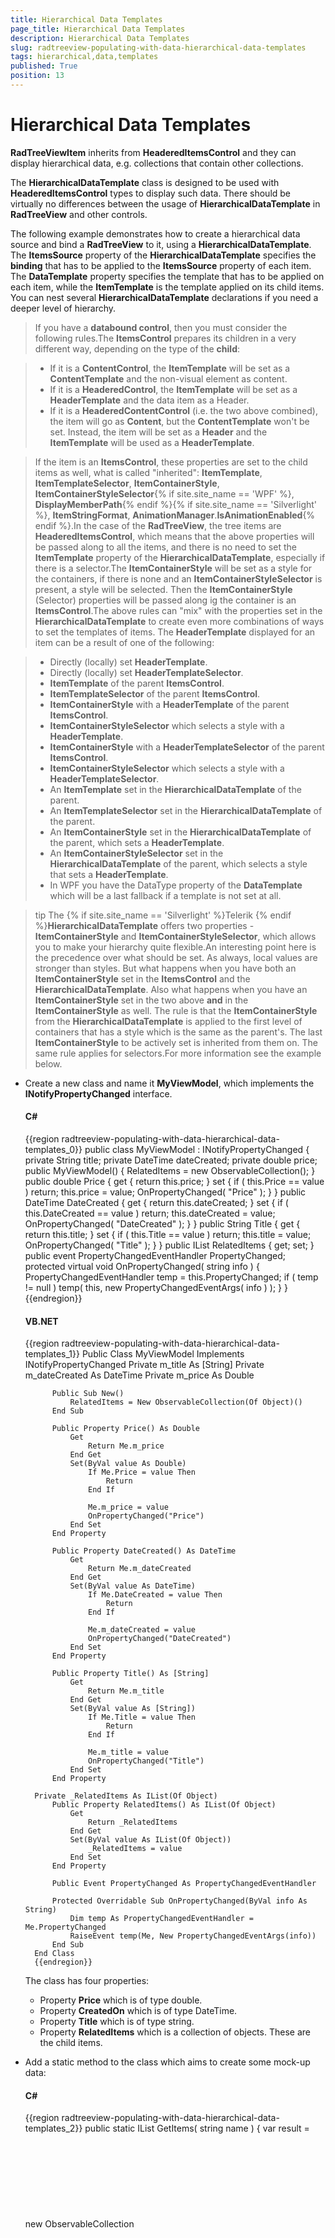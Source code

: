 ```yaml
---
title: Hierarchical Data Templates
page_title: Hierarchical Data Templates
description: Hierarchical Data Templates
slug: radtreeview-populating-with-data-hierarchical-data-templates
tags: hierarchical,data,templates
published: True
position: 13
---
```


# Hierarchical Data Templates

__RadTreeViewItem__ inherits from __HeaderedItemsControl__ and they can display hierarchical data, e.g. collections that contain other collections.

The __HierarchicalDataTemplate__ class is designed to be used with __HeaderedItemsControl__ types to display such data. There should be virtually no differences between the usage of __HierarchicalDataTemplate__ in __RadTreeView__ and other controls.

The following example demonstrates how to create a hierarchical data source and bind a __RadTreeView__ to it, using a __HierarchicalDataTemplate__. The __ItemsSource__ property of the __HierarchicalDataTemplate__ specifies the __binding__ that has to be applied to the __ItemsSource__ property of each item. The __DataTemplate__ property specifies the template that has to be applied on each item, while the __ItemTemplate__ is the template applied on its child items. You can nest several __HierarchicalDataTemplate__ declarations if you need a deeper level of hierarchy. 

> If you have a __databound control__, then you must consider the following rules.The __ItemsControl__ prepares its children in a very different way, depending on the type of the __child__:

>	- If it is a __ContentControl__, the __ItemTemplate__ will be set as a __ContentTemplate__ and the non-visual element as content.
>	- If it is a __HeaderedControl__, the __ItemTemplate__ will be set as a __HeaderTemplate__ and the data item as a Header. 
>	- If it is a __HeaderedContentControl__ (i.e. the two above combined), the item will go as __Content__, but the __ContentTemplate__ won't be set. Instead, the item will be set as a __Header__ and the __ItemTemplate__ will be used as a __HeaderTemplate__.

>If the item is an __ItemsControl__, these properties are set to the child items as well, what is called "inherited": __ItemTemplate__, __ItemTemplateSelector__, __ItemContainerStyle__, __ItemContainerStyleSelector__{% if site.site_name == 'WPF' %}, __DisplayMemberPath__{% endif %}{% if site.site_name == 'Silverlight' %}, __ItemStringFormat__, __AnimationManager__.__IsAnimationEnabled__{% endif %}.In the case of the __RadTreeView__, the tree items are __HeaderedItemsControl__, which means that the above properties will be passed along to all the items, and there is no need to set the __ItemTemplate__ property of the __HierarchicalDataTemplate__, especially if there is a selector.The __ItemContainerStyle__ will be set as a style for the containers, if there is none and an __ItemContainerStyleSelector__ is present, a style will be selected. Then the __ItemContainerStyle__ (Selector) properties will be passed along ig the container is an __ItemsControl__.The above rules can "mix" with the properties set in the __HierarchicalDataTemplate__ to create even more combinations of ways to set the templates of items. The __HeaderTemplate__ displayed for an item can be a result of one of the following:

>	- Directly (locally) set __HeaderTemplate__.
>	- Directly (locally) set __HeaderTemplateSelector__. 
>	- __ItemTemplate__ of the parent __ItemsControl__. 
>	- __ItemTemplateSelector__ of the parent __ItemsControl__. 
>	- __ItemContainerStyle__ with a __HeaderTemplate__ of the parent __ItemsControl__. 
>	- __ItemContainerStyleSelector__ which selects a style with a __HeaderTemplate__. 
>	- __ItemContainerStyle__ with a __HeaderTemplateSelector__ of the parent __ItemsControl__.
>	- __ItemContainerStyleSelector__ which selects a style with a __HeaderTemplateSelector__. 
>	- An __ItemTemplate__ set in the __HierarchicalDataTemplate__ of the parent. 
>	- An __ItemTemplateSelector__ set in the __HierarchicalDataTemplate__ of the parent. 
>	- An __ItemContainerStyle__ set in the __HierarchicalDataTemplate__ of the parent, which sets a __HeaderTemplate__. 
>	- An __ItemContainerStyleSelector__ set in the __HierarchicalDataTemplate__ of the parent, which selects a style that sets a __HeaderTemplate__. 
>	- In WPF you have the DataType property of the __DataTemplate__ which will be a last fallback if a template is not set at all.

>tip The {% if site.site_name == 'Silverlight' %}Telerik {% endif %}__HierarchicalDataTemplate__ offers two properties - __ItemContainerStyle__ and __ItemContainerStyleSelector__, which allows you to make your hierarchy quite flexible.An interesting point here is the precedence over what should be set. As always, local values are stronger than styles. But what happens when you have both an __ItemContainerStyle__ set in the __ItemsControl__ and the __HierarchicalDataTemplate__. Also what happens when you have an __ItemContainerStyle__ set in the two above __and__ in the __ItemContainerStyle__ as well. The rule is that the __ItemContainerStyle__ from the __HierarchicalDataTemplate__ is applied to the first level of containers that has a style which is the same as the parent's. The last __ItemContainerStyle__ to be actively set is inherited from them on. The same rule applies for selectors.For more information see the example below.

* Create a new class and name it __MyViewModel__, which implements the __INotifyPropertyChanged__ interface.

	#### __C#__

	{{region radtreeview-populating-with-data-hierarchical-data-templates_0}}
		public class MyViewModel : INotifyPropertyChanged
		{
			private String title;
			private DateTime dateCreated;
			private double price;
			public MyViewModel()
			{
				RelatedItems = new ObservableCollection<object>();
			}
			public double Price
			{
				get
				{
					return this.price;
				}
				set
				{
					if ( this.Price == value )
						return;
					this.price = value;
					OnPropertyChanged( "Price" );
				}
			}
			public DateTime DateCreated
			{
				get
				{
					return this.dateCreated;
				}
				set
				{
					if ( this.DateCreated == value )
						return;
					this.dateCreated = value;
					OnPropertyChanged( "DateCreated" );
				}
			}
			public String Title
			{
				get
				{
					return this.title;
				}
				set
				{
					if ( this.Title == value )
						return;
					this.title = value;
					OnPropertyChanged( "Title" );
				}
			}
			public IList<object> RelatedItems
			{
				get;
				set;
			}
			public event PropertyChangedEventHandler PropertyChanged;
			protected virtual void OnPropertyChanged( string info )
			{
				PropertyChangedEventHandler temp = this.PropertyChanged;
				if ( temp != null )
					temp( this, new PropertyChangedEventArgs( info ) );
			}
		}
		{{endregion}}

	#### __VB.NET__

	{{region radtreeview-populating-with-data-hierarchical-data-templates_1}}
		Public Class MyViewModel
			Implements INotifyPropertyChanged
			Private m_title As [String]
			Private m_dateCreated As DateTime
			Private m_price As Double
		
			Public Sub New()
				RelatedItems = New ObservableCollection(Of Object)()
			End Sub
		
			Public Property Price() As Double
				Get
					Return Me.m_price
				End Get
				Set(ByVal value As Double)
					If Me.Price = value Then
						Return
					End If
		
					Me.m_price = value
					OnPropertyChanged("Price")
				End Set
			End Property
		
			Public Property DateCreated() As DateTime
				Get
					Return Me.m_dateCreated
				End Get
				Set(ByVal value As DateTime)
					If Me.DateCreated = value Then
						Return
					End If
		
					Me.m_dateCreated = value
					OnPropertyChanged("DateCreated")
				End Set
			End Property
		
			Public Property Title() As [String]
				Get
					Return Me.m_title
				End Get
				Set(ByVal value As [String])
					If Me.Title = value Then
						Return
					End If
		
					Me.m_title = value
					OnPropertyChanged("Title")
				End Set
			End Property
		
		Private _RelatedItems As IList(Of Object)
			Public Property RelatedItems() As IList(Of Object)
				Get
					Return _RelatedItems
				End Get
				Set(ByVal value As IList(Of Object))
					_RelatedItems = value
				End Set
			End Property
		
			Public Event PropertyChanged As PropertyChangedEventHandler
		
			Protected Overridable Sub OnPropertyChanged(ByVal info As String)
				Dim temp As PropertyChangedEventHandler = Me.PropertyChanged
				RaiseEvent temp(Me, New PropertyChangedEventArgs(info))
			End Sub
		End Class
		{{endregion}}

	The class has four properties:

	* Property __Price__ which is of type double. 
	* Property __CreatedOn__ which is of type DateTime. 
	* Property __Title__ which is of type string. 
	* Property __RelatedItems__ which is a collection of objects. These are the child items.

* Add a static method to the class which aims to create some mock-up data:

	#### __C#__

	{{region radtreeview-populating-with-data-hierarchical-data-templates_2}}
		public static IList<object> GetItems( string name )
		{
			var result = new ObservableCollection<object>();
			foreach ( var num in Enumerable.Range( 1, 5 ) )
			{
				var item = new MyViewModel();
				item.DateCreated = DateTime.Today.AddDays( -num % 15 );
				item.Price = num * 100 + Convert.ToDouble( num ) / 100;
				item.Title = String.Format( "{0} {1}", name, num );
				for ( int i = 0; i < 5; i++ )
				{
					var child = new MyViewModel();
					child.DateCreated = DateTime.Today.AddDays( -num % 5 - i );
					child.Price = num * 100 + Convert.ToDouble( num + i ) / 100;
					child.Title = String.Format( "{0} {1}'s {2}", name, num, i );
					item.RelatedItems.Add( child );
					for ( int j = 0; j < 3; j++ )
					{
						var grandChild = new MyViewModel();
						grandChild.DateCreated = DateTime.Today.AddDays( -num % 5 - i + 2 );
						grandChild.Price = num * 100 + Convert.ToDouble( num + i ) / 100;
						grandChild.Title = String.Format( "{0} {1} : {2}'s {3}", name, num, i, j );
						child.RelatedItems.Add( grandChild );
					}
				}
				result.Add( item );
			}
			return result;
		}
		{{endregion}}
		
	#### __VB.NET__

	{{region radtreeview-populating-with-data-hierarchical-data-templates_3}}
		Public Shared Function GetItems(ByVal name As String) As IList(Of Object)
			Dim result = New ObservableCollection(Of Object)()
			For Each num In Enumerable.Range(1, 5)
				Dim item = New MyViewModel()
				item.DateCreated = DateTime.Today.AddDays(-num Mod 15)
				item.Price = num * 100 + Convert.ToDouble(num) / 100
				item.Title = [String].Format("{0} {1}", name, num)
		
				For i As Integer = 0 To 4
					Dim child = New MyViewModel()
					child.DateCreated = DateTime.Today.AddDays(-num Mod 5 - i)
					child.Price = num * 100 + Convert.ToDouble(num + i) / 100
					child.Title = [String].Format("{0} {1}'s {2}", name, num, i)
		
					item.RelatedItems.Add(child)
		
					For j As Integer = 0 To 2
						Dim grandChild = New MyViewModel()
						grandChild.DateCreated = DateTime.Today.AddDays(-num Mod 5 - i + 2)
						grandChild.Price = num * 100 + Convert.ToDouble(num + i) / 100
						grandChild.Title = [String].Format("{0} {1} : {2}'s {3}", name, num, i, j)
		
						child.RelatedItems.Add(grandChild)
					Next
				Next
		
				result.Add(item)
			Next
			Return result
		End Function
		{{endregion}}

	Now consider both of the background notes at the beginning of the topic and take a look at the following code snippet. It declares a __HierarchicalDataTemplate__ and uses the __ItemContainerStyle__ property of both the __RadTreeView__ and the __HierarchicalDataTemplate__.{% if site.site_name == 'Silverlight' %}

	#### __XAML__

	{{region radtreeview-populating-with-data-hierarchical-data-templates_4}}
		<UserControl.Resources>
		
			<Style TargetType="telerik:RadTreeViewItem" x:Key="redStyle">
				<Setter Property="Background" Value="Red" />
				<Setter Property="ItemContainerStyle">
					<Setter.Value>
						<Style TargetType="telerik:RadTreeViewItem">
							<Setter Property="Background" Value="Orange" />
						</Style>
					</Setter.Value>
				</Setter>
			</Style>
		
			<Style TargetType="telerik:RadTreeViewItem" x:Key="greenStyle">
				<Setter Property="Background" Value="Green" />
			</Style>
		
		</UserControl.Resources>
		<Grid x:Name="LayoutRoot" Background="White">
		
			<telerik:RadTreeView x:Name="radTreeView" Margin="8"
				ItemContainerStyle="{StaticResource redStyle}">
				<telerik:RadTreeView.ItemTemplate>
		
					<telerik:HierarchicalDataTemplate ItemsSource="{Binding RelatedItems}"
			 ItemContainerStyle="{StaticResource greenStyle}">
						<TextBlock Text="{Binding Title}" />
					</telerik:HierarchicalDataTemplate>
		
				</telerik:RadTreeView.ItemTemplate>
			</telerik:RadTreeView>
		
		</Grid>
		{{endregion}}

	{% endif %}
	{% if site.site_name == 'WPF' %}

	#### __XAML__

	{{region radtreeview-populating-with-data-hierarchical-data-templates_7}}
		<UserControl.Resources>
		
			<Style TargetType="telerik:RadTreeViewItem" x:Key="redStyle">
				<Setter Property="Background" Value="Red" />
				<Setter Property="ItemContainerStyle">
					<Setter.Value>
						<Style TargetType="telerik:RadTreeViewItem">
							<Setter Property="Background" Value="Orange" />
						</Style>
					</Setter.Value>
				</Setter>
			</Style>
		
			<Style TargetType="telerik:RadTreeViewItem" x:Key="greenStyle">
				<Setter Property="Background" Value="Green" />
			</Style>
		
		</UserControl.Resources>
		<Grid x:Name="LayoutRoot" Background="White">
		
			<telerik:RadTreeView x:Name="radTreeView" Margin="8"
				ItemContainerStyle="{StaticResource redStyle}">
				<telerik:RadTreeView.ItemTemplate>
		
					<HierarchicalDataTemplate ItemsSource="{Binding RelatedItems}"
			 ItemContainerStyle="{StaticResource greenStyle}">
						<TextBlock Text="{Binding Title}" />
					</HierarchicalDataTemplate>
		
				</telerik:RadTreeView.ItemTemplate>
			</telerik:RadTreeView>
		
		</Grid>
		{{endregion}}

	{% endif %}

* Set the __ItemsSource__ property of the __RadTreeView__.

	#### __C#__

		{{region radtreeview-populating-with-data-hierarchical-data-templates_5}}
			this.radTreeView.ItemsSource = MyViewModel.GetItems( "Item" );
			{{endregion}}

	#### __VB.NET__

		{{region radtreeview-populating-with-data-hierarchical-data-templates_6}}
			Me.radTreeView.ItemsSource = MyViewModel.GetItems("Item")
			{{endregion}}

Here is the final result: 
![](images/RadTreeView_TemplatingHierarchicalDataTemplate_010.PNG)

# See Also
 * [Templating - Overview]({%slug radtreeview-styles-and-templates-tesmplates-structure%})
 * [Styling and Appearance - Overview]({%slug radtreeview-styling-and-appearance-overview2%})
 * [DataBinding - Overview]({%slug radtreeview-populating-with-data-databinding-overview%})